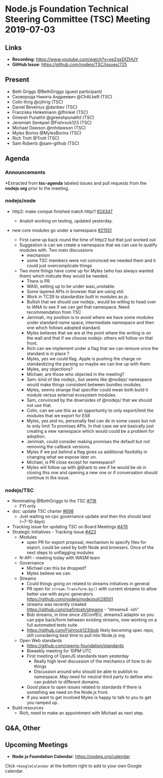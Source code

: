 # Node.js Foundation Technical Steering Committee (TSC) Meeting 2019-07-03

## Links

* **Recording**:  https://www.youtube.com/watch?v=eeZgxDfZHUY
* **GitHub Issue**: https://github.com/nodejs/TSC/issues/725

## Present

* Beth Griggs @BethGriggs (guest participant)
* Сковорода Никита Андреевич @ChALkeR (TSC)
* Colin Ihrig @cjihrig (TSC)
* Daniel Bevenius @danbev (TSC)
* Franziska Hinkelmann @fhinkel (TSC)
* Gireesh Punathil @gireeshpunathil (TSC)
* Jeremiah Senkpiel @Fishrock123 (TSC)
* Michael Dawson @mhdawson (TSC)
* Myles Borins @MylesBorins (TSC)
* Rich Trott @Trott (TSC)
* Sam Roberts @sam-github (TSC)

## Agenda

### Announcements

*Extracted from **tsc-agenda** labeled issues and pull requests from the **nodejs org** prior to the meeting.

### nodejs/node

* http2: make compat finished match http/1 [#24347](https://github.com/nodejs/node/pull/24347)
  * Anatoli working on testing, updated yesterday.

* new core modules go under a namespace [#21551](https://github.com/nodejs/node/pull/21551)
  * First came up back round the time of http/2 but that just worked out
  * Suggestion is can we create a namespace that we can use to qualify modules with. Two
    main discussions
    * mechanism
    * some TSC members were not convinced we needed them and it could just overcomplicate
      things
  * Two more things have come up for Myles (who has always wanted them) which indicate
      they would be needed.
      * There is PR
      * WASI, setting up to be under wasi_unstable:
      * Some layered APIs in browser that are using std:
      * Work in TC39 to standardize built in modules as js:
      * Bullish that we should use nodejs:, would be willing to head over to IANA to
        see if we can get that namespace.  Need recommendation from TSC
    * Jerimiah, my position is to avoid where we have some modules under standard
      name space, intermediate namespace and then one which follows adopted
      standard.
    * Myles believes that we are at the point where the writing is on the wall and that
      if we choose nodejs: others will follow on that front.
    * Rich can we implement under a flag that we can remove once the standard
      is in place ?
    * Myles, yes we could flag.  Apple is pushing the charge on standardizing the
      parsing so maybe we can line up with them.
    * Myles, any objections?
    * Michael, are those who objected  in the meeting?
    * Sam: kind of like nodejs:, but seems like @nodejs/ namespace would make things
      consistent between bundles modules.
    * Myles, seems strange that specifier could mean both build it module versus
      external ecosystem modules.
    * Sam, convinced by the downsides of @nodejs/ that we should not use that.
    * Colin, can we use this as an opportunity to only export/limit the modules that
      we export for ES6
    * Myles, yes and no, personally feel can do in some cases but not to only limit
      To promises APIs.  In that case we are basically just creating a new namespace
      which would could be a problem for adoption.
    * Jerimiah, could consider making promises the default but not removing the
      callback versions.
    * Myles if we put behind a flag gives us additional flexibility in changing what
      we expose later on.
    * Michael, is PR close except for namespace?
    * Myles will follow up with @ljharb to see if he would be ok in closing this one
      and opening a new one or if conversation should continue in the issue.

### nodejs/TSC

* Nominating @BethGriggs to the TSC [#718](https://github.com/nodejs/TSC/issues/718)
  * FYI only
* doc: update TSC charter [#698](https://github.com/nodejs/TSC/pull/698)
  * Just waiting on cpc governance update and then this should land (~7-10 days)
* Tracking issue for updating TSC on Board Meetings [#476](https://github.com/nodejs/TSC/issues/476)
* Strategic Initiatives - Tracking Issue [#423](https://github.com/nodejs/TSC/issues/423)
  * Modules
    * open PR for export proposal, mechanism to specify files for export, could be used
      by both Node and browsers. Once of the next steps to unflagging modules
  * N-API - meeting today with WASM team
  * Governance
    * Michael can this be dropped?
    * Myles believe we can.
  * Streams
    * Could things going on related to streams initiatives in general
    * PR open for `stream.Transform.by()` with current streams to allow better use with async generators https://github.com/nodejs/node/pull/28501
    * streamx was recently created  https://github.com/mafintosh/streamx - “streams4 -ish”
    * Bob streams, in time since JSConfEU, streams3 adaptor so you can pipe back/form
      between existing streams, now working on a full automated tests suite
    * https://github.com/Fishrock123/bob likely becoming spec repo, still considering best time to pull into Node.js org
  * Open Web standards
    * https://github.com/openjs-foundation/standards
    * Biweekly meeting for 10PM UTC
    * First meeting of OpenJS standards team yesterday
      * Really high level discussion of the mechanics of how to do things
      * Discussion around who should be able to publish to namespace.  May need
        for neutral third party to define who can publish to different domains.
    * Good place to open issues related to standards if there is something we need
      on the Node.js front.
    * If you want to get involved Myles is happy to talk to you to get you ramped up.
* Build resources
  * Rich, need to make an appointment with Michael as next step.

## Q&A, Other

## Upcoming Meetings

* **Node.js Foundation Calendar**: https://nodejs.org/calendar

Click `+GoogleCalendar` at the bottom right to add to your own Google calendar.

